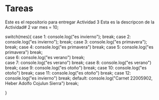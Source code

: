 # Tareas
Este es el repositorio para entregar Actividad 3
Esta es la descripcon de la Actividad# 2
var mes = 10;

switch(mes){
    case 1:
   console.log("es invierno");
    break;
  case 2:
   console.log("es invierno");
    break;
  case 3:
   console.log("es primavera");
    break;
 case 4:
    console.log("es primavera")
    break;
 case 5:
     console.log("es primavera")
     break;    
   case 6:
     console.log("es verano")
     break;    
   case 7:
     console.log("es verano")
     break;
    case 8:
     console.log("es verano")
     break;
    case 9:
     console.log("es otoño")
     break;
    case 10:
     console.log("es otoño")
     break;
    case 11:
     console.log("es otoño")
     break;
    case 12:
     console.log("es invierno")
     break;
  default:
    console.log("Carnet 22005902, Heber Adolfo Cojulun Sierra")
   break;
  
}
